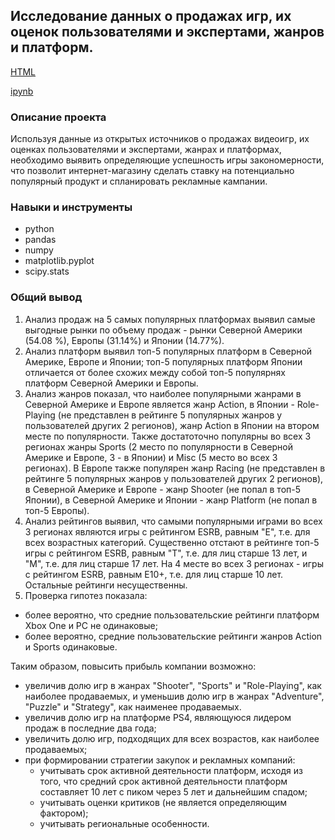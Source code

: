 ## Исследование данных о продажах игр, их оценок пользователями и экспертами, жанров и платформ.

[HTML](https://github.com/SvetlanaaIvanova/Practicum_projects/blob/main/Project%203.%20Games/%20%D0%98%D1%81%D1%81%D0%BB%D0%B5%D0%B4%D0%BE%D0%B2%D0%B0%D0%BD%D0%B8%D0%B5%20%D0%B4%D0%B0%D0%BD%D0%BD%D1%8B%D1%85%20%D0%BE%20%D0%BF%D1%80%D0%BE%D0%B4%D0%B0%D0%B6%D0%B0%D1%85%20%D0%B8%D0%B3%D1%80.html)

[ipynb](https://github.com/SvetlanaaIvanova/Practicum_projects/blob/main/Project%203.%20Games/%20%D0%98%D1%81%D1%81%D0%BB%D0%B5%D0%B4%D0%BE%D0%B2%D0%B0%D0%BD%D0%B8%D0%B5%20%D0%B4%D0%B0%D0%BD%D0%BD%D1%8B%D1%85%20%D0%BE%20%D0%BF%D1%80%D0%BE%D0%B4%D0%B0%D0%B6%D0%B0%D1%85%20%D0%B8%D0%B3%D1%80.ipynb)

### Описание проекта
Используя данные из открытых источников о продажах видеоигр, их оценках пользователями и экспертами, жанрах и платформах, необходимо выявить определяющие успешность игры закономерности, что позволит интернет-магазину сделать ставку на потенциально популярный продукт и спланировать рекламные кампании.

### Навыки и инструменты
- python
- pandas
- numpy
- matplotlib.pyplot
- scipy.stats

### Общий вывод
1. Анализ продаж на 5 самых популярных платформах выявил самые выгодные рынки по объему продаж - рынки Северной Америки (54.08 %), Европы (31.14%) и Японии (14.77%).
2. Анализ платформ выявил топ-5 популярных платформ в Северной Америке, Европе и Японии; топ-5 популярных платформ Японии отличается от более схожих между собой топ-5 популярнях платформ Северной Америки и Европы.
3. Анализ жанров показал, что наиболее популярными жанрами в Северной Америке и Европе является жанр Action, в Японии - Role-Playing (не представлен в рейтинге 5 популярных жанров у пользователей других 2 регионов), жанр Action в Японии на втором месте по популярности. Также достатоточно популярны во всех 3 регионах жанры Sports (2 место по популярности в Северной Америке и Европе, 3 - в Японии) и Misc (5 место во всех 3 регионах). В Европе также популярен жанр Racing (не представлен в рейтинге 5 популярных жанров у пользователей других 2 регионов), в Северной Америке и Европе - жанр Shooter (не попал в топ-5 Японии), в Северной Америке и Японии - жанр Platform (не попал в топ-5 Европы).
4. Анализ рейтингов выявил, что самыми популярными играми во всех 3 регионах являются игры с рейтингом ESRB, равным "E", т.е. для всех возрастных категорий. Существенно отстают в рейтинге топ-5 игры с рейтингом ESRB, равным  "T", т.е. для лиц старше 13 лет, и "M", т.е. для лиц старше 17 лет. На 4 месте во всех 3 регионах - игры с рейтингом ESRB, равным E10+, т.е. для лиц старше 10 лет. Остальные рейтинги несущественны.
3. Проверка гипотез показала:
- более вероятно, что средние пользовательские рейтинги платформ Xbox One и PC не одинаковые;
- более вероятно, средние пользовательские рейтинги жанров Action и Sports одинаковые.

Таким образом, повысить прибыль компании возможно:
- увеличив долю игр в жанрах "Shooter", "Sports" и "Role-Playing", как наиболее продаваемых, и уменьшив долю игр в жанрах "Adventure", "Puzzle" и "Strategy", как наименее продаваемых.
- увеличив долю игр на платформе PS4, являющуюся лидером продаж в последние два года;
- увеличить долю игр, подходящих для всех возрастов, как наиболее продаваемых;
- при формировании стратегии закупок и рекламных компаний:
    - учитывать срок активной деятельности платформ, исходя из того, что средний срок активной деятельности платформ составляет 10 лет с пиком через 5 лет и дальнейшим спадом;
    - учитывать оценки критиков (не является определяющим фактором);
    - учитывать региональные особенности.
    
